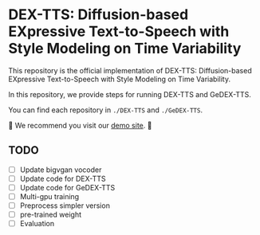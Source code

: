 # DEX-TTS: Diffusion-based EXpressive Text-to-Speech with Style Modeling on Time Variability

This repository is the official implementation of DEX-TTS: Diffusion-based EXpressive Text-to-Speech with Style Modeling on Time Variability. 

In this repository, we provide steps for running DEX-TTS and GeDEX-TTS. 

You can find each repository in ```./DEX-TTS``` and ```./GeDEX-TTS```.

🙏 We recommend you visit our [demo site](https://dextts.github.io/demo.github.io/). 🙏


## TODO
- [ ] Update bigvgan vocoder 
- [ ] Update code for DEX-TTS
- [ ] Update code for GeDEX-TTS
- [ ] Multi-gpu training
- [ ] Preprocess simpler version
- [ ] pre-trained weight
- [ ] Evaluation

